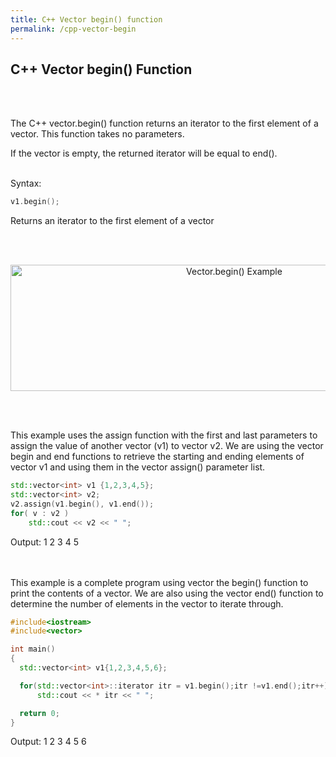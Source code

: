 ```yaml
---
title: C++ Vector begin() function
permalink: /cpp-vector-begin
---
```


## C++ Vector begin() Function
<br/><br/>

The C++ vector.begin() function returns an iterator to the first element of a vector. This function takes no parameters.

If the vector is empty, the returned iterator will be equal to end().
<br/><br/>

Syntax:
```cpp
v1.begin();
```
Returns an iterator to the first element of a vector

<br/><br/>
<p align="center">
<img width="700" height="202" src="images\videos\Cpp11\vector_begin_end.jpg" title="Vector.begin() Example">
</p>
<br/><br/>

This example uses the assign function with the first and last parameters to assign the value of another vector (v1) to vector v2. We are using the vector begin and end functions to retrieve the starting and ending elements of vector v1 and using them in the vector assign() parameter list.
```cpp
std::vector<int> v1 {1,2,3,4,5};
std::vector<int> v2;
v2.assign(v1.begin(), v1.end());
for( v : v2 )
    std::cout << v2 << " ";
```
Output: 1 2 3 4 5
<br/><br/><br/>

This example is a complete program using vector the begin() function to print the contents of a vector. We are also using the vector end() function to determine the number of elements in the vector to iterate through.

```cpp
#include<iostream>
#include<vector>

int main()
{
  std::vector<int> v1{1,2,3,4,5,6};

  for(std::vector<int>::iterator itr = v1.begin();itr !=v1.end();itr++)
      std::cout << * itr << " ";

  return 0;
}
```
Output: 1 2 3 4 5 6

<br/><br/>



<br/><br/>
